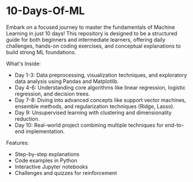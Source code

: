 # 10-Days-Of-ML
Embark on a focused journey to master the fundamentals of Machine Learning in just 10 days! This repository is designed to be a structured guide for both beginners and intermediate learners, offering daily challenges, hands-on coding exercises, and conceptual explanations to build strong ML foundations.

What's Inside:
- Day 1-3: Data preprocessing, visualization techniques, and exploratory data analysis using Pandas and Matplotlib.
- Day 4-6: Understanding core algorithms like linear regression, logistic regression, and decision trees.
- Day 7-8: Diving into advanced concepts like support vector machines, ensemble methods, and regularization techniques (Ridge, Lasso).
- Day 9: Unsupervised learning with clustering and dimensionality reduction.
- Day 10: Real-world project combining multiple techniques for end-to-end implementation.

Features:
- Step-by-step explanations
- Code examples in Python
- Interactive Jupyter notebooks
- Challenges and quizzes for reinforcement



